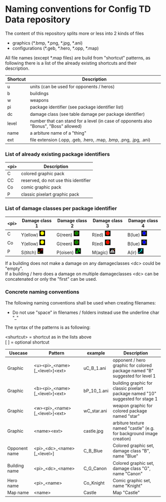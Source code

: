 # Naming conventions for Config TD Data repository

The content of this repository splits more or less into 2 kinds of files
- graphics (*.bmp, *.png, *.jpg, *.ani)
- configurations (*.geb, *.hero, *.opp, *.map)

All file names (except *.map files) are build from "shortcut" patterns, as following there is a list of the already existing shortcuts and their description.

| Shortcut | Description |
| --- | --- |
| u | units (can be used for opponents / heros)
| b | buildings
| w | weapons
| pi | package identifier (see package identifier list)
| dc | damage class (see table damage per package identifier)
| level | number that can stand for a level (in case of opponents also "Bonus", "Boss" allowed) 
| name | a arbiture name of a "thing"
| ext | file extension (.opp, .geb, .hero, .map, .bmp, .png, .jpg, .ani)

### List of already existing package identifiers
| \<pi> |  Description |
| --- | --- |
| C | colored graphic pack
| CC | reserved, do not use this identifier
| Co | comic graphic pack
| P | classic pixelart graphic pack

### List of damage classes per package identifier

| \<pi> | Damage class 1 | Damage class 2 | Damage class 3 | Damage class 4 |
| --- | --- | --- | --- | --- |
| C | Y(ellow) ![](../graphics/damage_classes/colored/dc1.png) | G(reen) ![](../graphics/damage_classes/colored/dc2.png)| R(ed) ![](../graphics/damage_classes/colored/dc3.png) | B(lue) ![](../graphics/damage_classes/colored/dc4.png)
| Co | Y(ellow) ![](../graphics/damage_classes/comic/dc1.png) | G(reen) ![](../graphics/damage_classes/comic/dc2.png)| R(ed) ![](../graphics/damage_classes/comic/dc3.png) | B(lue) ![](../graphics/damage_classes/comic/dc4.png)
| P | S(titch) ![](../graphics/damage_classes/classic_pixelart/dc1.png) | P(oisen) ![](../graphics/damage_classes/classic_pixelart/dc2.png)| M(agic) ![](../graphics/damage_classes/classic_pixelart/dc3.png)| A(ir) ![](../graphics/damage_classes/classic_pixelart/dc4.png)

If a building does not make a damage on any damageclasses \<dc> could be "empty".<br>
If a building / hero does a damage on multiple damageclasses \<dc> can be concatenated or only the "first" can be used.

### Concrete naming conventions

The following naming conventions shall be used when creating filenames:
- Do not use "space" in filenames / folders instead use the underline char "_"

The syntax of the patterns is as following:

\<shurtcut> = shortcut as in the lists above<br>
\[ \] = optional shortcut

|  Usecase | Pattern| example |  Description |
| --- | --- | --- | --- |
| Graphic | \<u>\<pi>\_\<name>\[\_\<level>]\<ext> | uC_B_1.ani | opponent / hero graphic for colored package named "B" suggested for level 1
| Graphic | \<b>\<pi>\_\<name>\[\_\<level>]\<ext> | bP_10_1.ani | building graphic for classic pixelart package named "10" suggested for stage 1 
| Graphic | \<w>\<pi>\_\<name>\[_\<level>]\<ext> | wC_star.ani | weapon graphic for colored package named "star"
| Graphic | \<name>\<ext> | castle.jpg | arbiture texture named "castle" (e.g. for background image creation)
| Opponent name | \<pi>\_\<dc>\_\<name>\[_\<level>] | C_B_Blue | Colored graphic set, damage class "B", name "Blue"
| Building name | \<pi>\_\<dc>\_\<name> | C_G_Canon | Colored graphic set, damage class "G", name "Canon"
| Hero name | \<pi>\_\<name> | Co_Knight | Comic graphic set, name "Knight"
| Map name | \<name> | Castle | Map "Castle"
